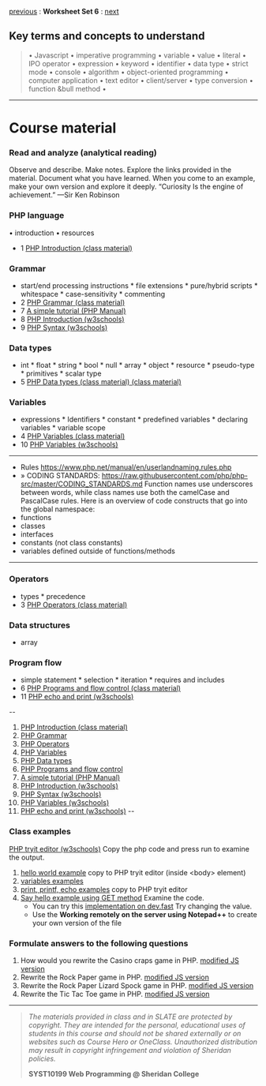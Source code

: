 [previous](set05.md) 
: **Worksheet Set 6**
: [next](set07.md)


## Key terms and concepts to understand
> &bull; Javascript  &bull; imperative programming  &bull; variable  &bull; value  &bull; literal  &bull; IPO operator &bull; expression  &bull; keyword  &bull; identifier  &bull;  data type &bull; strict mode  &bull; console  &bull;  algorithm  &bull; object-oriented programming  &bull; computer application  &bull;  text editor  &bull; client/server  &bull;  type conversion  &bull; function &bull method &bull;
> 
---

# Course material

### Read and analyze (analytical reading)
Observe and describe. Make notes. Explore the links provided in the material. Document what you have learned. When you come to an example, make your own version and explore it deeply. “Curiosity Is the engine of achievement.” —Sir Ken Robinson

### PHP language
&bull; introduction &bull; resources
* 1 [PHP Introduction (class material)](https://ebajcar.github.io/web10199/content/learnphp/index.html)

### Grammar
* start/end processing instructions  *  file extensions  * pure/hybrid scripts  * whitespace  * case-sensitivity * commenting
* 2 [PHP Grammar (class material)](https://ebajcar.github.io/web10199/content/learnphp/grammar.html)
* 7 [A simple tutorial (PHP Manual)](https://www.php.net/manual/en/tutorial.php)
* 8 [PHP Introduction (w3schools)](https://www.w3schools.com/php/php_intro.asp)
* 9 [PHP Syntax (w3schools)](https://www.w3schools.com/php/php_syntax.asp)
### Data types
* int * float * string * bool * null * array * object * resource * pseudo-type * primitives * scalar type
* 5 [PHP Data types (class material) (class material)](https://ebajcar.github.io/web10199/content/learnphp/data_types.html)
### Variables
* expressions * Identifiers * constant * predefined variables * declaring variables * variable scope
* 4 [PHP Variables (class material)](https://ebajcar.github.io/web10199/content/learnphp/variables.html)
* 10 [PHP Variables (w3schools)](https://www.w3schools.com/php/php_variables.asp)
---
* Rules https://www.php.net/manual/en/userlandnaming.rules.php
*  » CODING STANDARDS: https://raw.githubusercontent.com/php/php-src/master/CODING_STANDARDS.md
     Function names use underscores between words, while class names use both the camelCase and PascalCase rules.
     Here is an overview of code constructs that go into the global namespace:
* functions
* classes
* interfaces
* constants (not class constants)
* variables defined outside of functions/methods
   
---   
### Operators
* types * precedence
* 3 [PHP Operators (class material)](https://ebajcar.github.io/web10199/content/learnphp/operators.html)
### Data structures
* array
### Program flow
* simple statement * selection * iteration * requires and includes
* 6 [PHP Programs and flow control (class material)](https://ebajcar.github.io/web10199/content/learnphp/control_flow.html)
* 11 [PHP echo and print (w3schools)](https://www.w3schools.com/php/php_echo_print.asp)

--
1. [PHP Introduction (class material)](https://ebajcar.github.io/web10199/content/learnphp/index.html)
2. [PHP Grammar](https://ebajcar.github.io/web10199/content/learnphp/grammar.html)
3. [PHP Operators](https://ebajcar.github.io/web10199/content/learnphp/operators.html)
4. [PHP Variables](https://ebajcar.github.io/web10199/content/learnphp/variables.html)
5. [PHP Data types](https://ebajcar.github.io/web10199/content/learnphp/data_types.html)
6. [PHP Programs and flow control](https://ebajcar.github.io/web10199/content/learnphp/control_flow.html)
7. [A simple tutorial (PHP Manual)](https://www.php.net/manual/en/tutorial.php)
8. [PHP Introduction (w3schools)](https://www.w3schools.com/php/php_intro.asp)
9. [PHP Syntax (w3schools)](https://www.w3schools.com/php/php_syntax.asp)
10. [PHP Variables (w3schools)](https://www.w3schools.com/php/php_variables.asp)
11. [PHP echo and print (w3schools)](https://www.w3schools.com/php/php_echo_print.asp)
--

### Class examples
<a href="https://www.w3schools.com/php/phptryit.asp?filename=tryphp_intro" target="_blank">PHP tryit editor (w3schools)</a> Copy the php code and press run to examine the output.
1. [hello world example](../examples/set6/hello_world.php) copy to PHP tryit editor (inside &lt;body> element)
2. [variables examples](../examples/set6/variables.php)
3. [print, printf, echo examples](../examples/set6/print_printf.html) copy to PHP tryit editor
4. [Say hello example using GET method](../examples/set6/say_hello.php) Examine the code.
    - You can try this [implementation on dev.fast](https://bajcar.dev.fast.sheridanc.on.ca/10199/set06/say_hello.php?name=Sheridan%20College&password=abc) Try changing the value.
    - Use the **Working remotely on the server using Notepad++** to create your own version of the file




### Formulate answers to the following questions
1. How would you rewrite the Casino craps game in PHP. [modified JS version](https://syst10199-examples.w3spaces.com/week8/modified-cc.html)
2. Rewrite the Rock Paper game in PHP. [modified JS version](https://syst10199-examples.w3spaces.com/week8/modified-rps.html)
3. Rewrite the Rock Paper Lizard Spock game in PHP. [modified JS version](https://syst10199-examples.w3spaces.com/week8/modified-rpsls.html)
4. Rewrite the Tic Tac Toe game in PHP.  [modified JS version](https://syst10199-examples.w3spaces.com/week8/modified-ttt.html)


  
---
> *The materials provided in class and in SLATE are protected by copyright. They are intended for the personal, educational uses of students in this course and should not be shared externally or on websites such as Course Hero or OneClass. Unauthorized distribution may result in copyright infringement and violation of Sheridan policies.*
> 
> **SYST10199 Web Programming @ Sheridan College**
